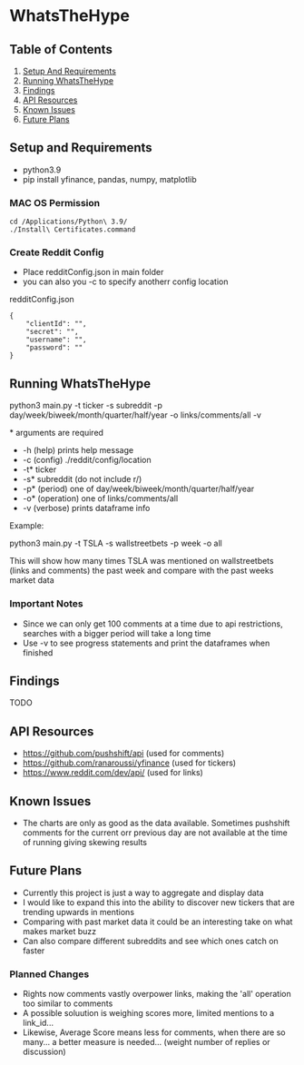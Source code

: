 # WhatsTheHype

## Table of Contents
1. [Setup And Requirements](#setup-and-requirements)
2. [Running WhatsTheHype](#running-whatsthehype)
3. [Findings](#findings)
3. [API Resources](#api-resources)
4. [Known Issues](#knwon-issues)
5. [Future Plans](#future-plans)

## Setup and Requirements

- python3.9
- pip install yfinance, pandas, numpy, matplotlib

### MAC OS Permission

```
cd /Applications/Python\ 3.9/
./Install\ Certificates.command
```

### Create Reddit Config

- Place redditConfig.json in main folder
- you can also you -c to specify anotherr config location

redditConfig.json
```
{
    "clientId": "",
    "secret": "",
    "username": "",
    "password": ""
}
```

## Running WhatsTheHype

python3 main.py -t ticker -s subreddit -p day/week/biweek/month/quarter/half/year -o links/comments/all -v

\* arguments are required

- -h (help) prints help message
- -c (config) ./reddit/config/location
- -t* ticker
- -s* subreddit (do not include r/)
- -p* (period) one of day/week/biweek/month/quarter/half/year
- -o* (operation) one of links/comments/all
- -v (verbose) prints dataframe info

Example:

python3 main.py -t TSLA -s wallstreetbets -p week -o all

This will show how many times TSLA was mentioned on wallstreetbets (links and comments) the past week and compare with the past weeks market data

### Important Notes

- Since we can only get 100 comments at a time due to api restrictions, searches with a bigger period will take a long time
- Use -v to see progress statements and print the dataframes when finished

## Findings

TODO

## API Resources

- https://github.com/pushshift/api (used for comments)
- https://github.com/ranaroussi/yfinance (used for tickers)
- https://www.reddit.com/dev/api/ (used for links)

## Known Issues

- The charts are only as good as the data available. Sometimes pushshift comments for the current orr previous day are not available at the time of running  giving skewing results

## Future Plans

- Currently this project is just a way to aggregate and display data
- I would like to expand this into the ability to discover new tickers that are trending upwards in mentions
- Comparing with past market data it could be an interesting take on what makes market buzz
- Can also compare different subreddits and see which ones catch on faster

### Planned Changes

- Rights now comments vastly overpower links, making the 'all' operation too similar to comments
- A possible soluution is weighing scores more, limited mentions to a link_id...
- Likewise, Average Score means less for comments, when there are so many... a better measure is needed... (weight number of replies or discussion)
